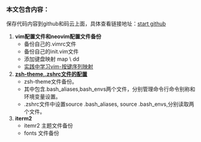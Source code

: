 ### 本文包含内容：  

保存代码内容到github和码云上面，具体查看链接地址：[start github](https://www.jianshu.com/p/a44c7636164b)
1. **vim配置文件和neovim配置文件备份**
    - 备份自己的.vimrc文件
    - 备份自己的init.vim文件
    - 添加键盘映射 map \ dd
    - [实践中学习vim-按键序列映射](https://blog.csdn.net/smstong/article/details/20475223)
2. [**zsh-theme,.zshrc文件的配置**](../zsh-collections/zsh-docs/README.md)
    - zsh-theme文件备份。
    - 其中包含.bash_aliases,bash_envs两个文件，分别管理命令行命令别称和环境变量设置。
    - .zshrc文件中设置source .bash_aliases, source .bash_envs,分别读取两个文件。
3. **iterm2**
    - itemr2 主题文件备份
    - fonts 文件备份
